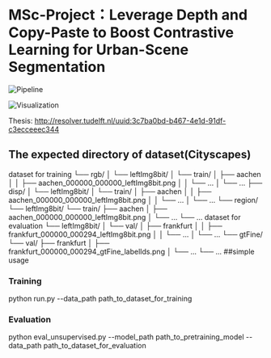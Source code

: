 # MSc-Project：Leverage Depth and Copy-Paste to Boost Contrastive Learning for Urban-Scene Segmentation
![Pipeline](https://github.com/LeungTsang/MSc-Project/raw/main/fig/pipeline.png)

![Visualization](https://github.com/LeungTsang/MSc-Project/raw/main/fig/fig1.gif)

Thesis: http://resolver.tudelft.nl/uuid:3c7ba0bd-b467-4e1d-91df-c3ecceeec344

## The expected directory of dataset(Cityscapes)
dataset for training
      └── rgb/
      │     └── leftImg8bit/
      │           └── train/
      │                   ├── aachen
      │                   │     ├── aachen_000000_000000_leftImg8bit.png
      │                   │     └── ...
      │                   └── ...
      ├── disp/
      │     └── leftImg8bit/
      │           └── train/
      │                   ├── aachen
      │                   │     ├── aachen_000000_000000_leftImg8bit.png
      │                   │     └── ...
      │                   └── ...
      └── region/
            └── leftImg8bit/
                  └── train/
                          ├── aachen
                          │     ├── aachen_000000_000000_leftImg8bit.png
                          │     └── ...
                          └── ...
dataset for evaluation
      └── leftImg8bit/
      │           └── val/
      │                   ├── frankfurt
      │                   │     ├── frankfurt_000000_000294_leftImg8bit.png
      │                   │     └── ...
      │                   └── ...
      └── gtFine/
                  └── val/
                          ├── frankfurt
                          │     ├── frankfurt_000000_000294_gtFine_labelIds.png
                          │     └── ...
                          └── ...
##simple usage
### Training
python run.py --data_path path_to_dataset_for_training
### Evaluation
python eval_unsupervised.py --model_path path_to_pretraining_model --data_path path_to_dataset_for_evaluation

